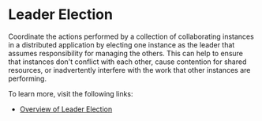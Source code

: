 # Leader Election

Coordinate the actions performed by a collection of collaborating instances in a distributed application by electing one instance as the leader that assumes responsibility for managing the others. This can help to ensure that instances don't conflict with each other, cause contention for shared resources, or inadvertently interfere with the work that other instances are performing.

To learn more, visit the following links:

- [Overview of Leader Election](https://learn.microsoft.com/en-us/azure/architecture/patterns/leader-election)
